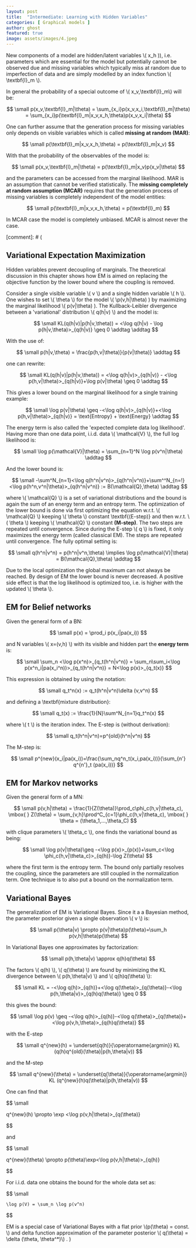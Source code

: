 ```yaml
---
layout: post
title:  "Intermediate: Learning with Hidden Variables"
categories: [ Graphical models ]
author: ghost
featured: true
image: assets/images/4.jpeg
---
```


New components of a model are hidden/latent variables \\( x_h \)), i.e. parameters which are essential for the model but potentially cannot be observed due and missing variables which typically miss at random due to imperfection of data and are simply modelled by an index function \\( \textbf{I}_m \\). 

In general the probability of a special outcome of \\( x_v,\textbf{I}_m\\) will be:

$$ \small
    p(x_v,\textbf{I}_m|\theta) = \sum_{x_i}p(x_v,x_i,\textbf{I}_m|\theta) =  \sum_{x_i}p(\textbf{I}_m|x_v,x_h,\theta)p(x_v,x_i|\theta)
$$

One can further assume that the generation process for missing variables only depends on visible variables which is called **missing at random (MAR)**:

$$ \small
    p(\textbf{I}_m|x_v,x_h,\theta) = p(\textbf{I}_m|x_v)
$$

With that the probability of the observables of the model is:

$$ \small
    p(x_v,\textbf{I}_m|\theta) = p(\textbf{I}_m|x_v)p(x_v|\theta)
$$

and the parameters can be accessed from the marginal likelihood. MAR is an assumption that cannot be verified statistically.
The **missing completely at random assumption (MCAR)** requires that the generation process of missing variables is completely independent of the model entities:

$$ \small
    p(\textbf{I}_m|x_v,x_h,\theta) = p(\textbf{I}_m)
$$

In MCAR case the model is completely unbiased. MCAR is almost never the case.

[comment]: # (
## Variational Expectation Maximization

Hidden variables prevent decoupling of marginals. The theoretical discussion in this chapter shows how EM is aimed on replacing the objective function by the lower bound where the coupling is removed.

Consider a single visible variable \\( v \\) and a single hidden variable \\( h \\). One wishes to set \\( \theta \\) for the model \\( \p(v,h|\theta) \) by maximizing the marginal likelihood \\( p(v|\theta) \). The Kullback-Leibler divergence between a 'variational' distribution \\( q(h|v) \\) and the model is:

$$ \small
    KL(q(h|v)|p(h|v,\theta)) = <\log q(h|v) - \log p(h|v,\theta)>_{q(h|v)} \geq 0 \addtag \addtag
$$

With the use of:

$$ \small
    p(h|v,\theta) = \frac{p(h,v|\theta)}{p(v|\theta)} \addtag
$$

one can rewrite:

$$ \small
    KL(q(h|v)|p(h|v,\theta)) = <\log q(h|v)>_{q(h|v)} - <\log p(h,v|\theta)>_{q(h|v)}+\log p(v|\theta) \geq 0  \addtag
$$

This gives a lower bound on the marginal likelihood for a single training example:

$$ \small
    \log p(v|\theta) \geq -<\log q(h|v)>_{q(h|v)}+<\log p(h,v|\theta)>_{q(h|v)} = \text{Entropy} + \text{Energy} \addtag
$$

The energy term is also called the 'expected complete data log likelihood'. Having more than one data point, i.i.d. data \\( \mathcal{V} \\), the full log likelihood is:

$$ \small
    \log p(\mathcal{V}|\theta) = \sum_{n=1}^N \log p(v^n|\theta)  \addtag
$$

And the lower bound is:

$$ \small
    -\sum^N_{n=1}<\log q(h^n|v^n)>_{q(h^n|v^n)}+\sum^^N_{n=!}<\log p(h^n,v^n|\theta)>_{q(h^n|v^n)} := B(\mathcal{Q},\theta) \addtag
$$

where \\( \mathcal{Q} \\) is a set of variational distributions and the bound is again the sum of an energy term and an entropy term. The optimization of the lower bound is done via first optimizing the equation w.r.t. \\( \mathcal{Q} \\) keeping \\( \theta \\) constant \textbf{(E-step)} and then w.r.t. \\( \theta \\) keeping \\( \mathcal{Q} \\) constant **(M-step)**. The two steps are repeated until convergence. Since during the E-step \\( q \\) is fixed, it only maximizes the energy term (called classical EM). The steps are repeated until convergence. The fully optimal setting is:

$$ \small
    q(h^n|v^n) = p(h^n|v^n,\theta) \implies \log p(\mathcal{V}|\theta) = B(\mathcal{Q},\theta) \addtag
$$

Due to the local optimization the global maximum can not always be reached. By design of EM the lower bound is never decreased. A positive side effect is that the log likelihood is optimized too, i.e. is higher with the updated \\( \theta \\).

## EM for Belief networks

Given the general form of a BN:

$$ \small
    p(x) = \prod_i p(x_i|pa(x_i))
$$

and N variables \\( x=(v,h) \\) with its visible and hidden part the **energy term** is:

$$ \small
    \sum_n <\log p(x^n)>_{q_t(h^n|v^n)} = \sum_n\sum_i<\log p(x^n_i|pa(x_i^n))>_{q_t(h^n|v^n)} = N<\log p(x)>_{q_t(x)}
$$

This expression is obtained by using the notation:

$$ \small
    q_t^n(x) := q_t(h^n|v^n)\delta (v,v^n)
$$

and defining a \textbf{mixture distribution}:

$$ \small
    q_t(x) := \frac{1}{N}\sum^N_{n=1}q_t^n(x) 
$$

where \\( t \\) is the iteration index. The E-step is (without derivation):

$$ \small
    q_t(h^n|v^n)=p^{old}(h^n|v^n)
$$

The M-step is:

$$ \small
    p^{new}(x_i|pa(x_i))=\frac{\sum_nq^n_t(x_i,pa(x_i))}{\sum_{n'} q^{n'}_t (pa(x_i))}
$$

## EM for Markov networks

Given the general form of a MN:

$$ \small
    p(v,h|\theta) = \frac{1}{Z(\theta)}\prod_c\phi_c(h,v|\theta_c), \mbox{ } Z(\theta) = \sum_{v,h}\prod^C_{c=1}\phi_c(h,v|\theta_c), \mbox{ } \theta = (\theta_1,...,\theta_C)
$$

with clique parameters \\( \theta_c \\), one finds the variational bound as being:

$$ \small
    \log p(v|\theta)\geq -<\log p(x)>_{p(x)}+\sum_c<\log \phi_c(h,v|\theta_c)>_{q(h)}-\log Z(\theta)
$$

where the first term is the entropy term. The bound only partially resolves the coupling, since the parameters are still coupled in the normalization term. One technique is to also put a bound on the normalization term. 

## Variational Bayes

The generalization of EM is Variational Bayes. Since it a a Bayesian method, the parameter posterior given a single observation \\( v \\) is:

$$ \small
    p(\theta|v) \propto p(v|\theta)p(\theta)=\sum_h p(v,h|\theta)p(\theta)
$$

In Variational Bayes one approximates by factorization:

$$ \small
    p(h,\theta|v) \approx q(h)q(\theta)
$$

The factors \\( q(h) \\), \\( q(\theta) \\) are found by minimizing the KL divergence between \\( p(h,\theta|v) \\) and \\( q(h)q(\theta) \\):

$$ \small
    KL = -<\log q(h)>_{q(h)}+<\log q(\theta)>_{q(\theta)}-<\log p(h,\theta|v)>_{q(h)q(\theta)} \geq 0
$$

this gives the bound:

$$ \small
    \log p(v) \geq -<\log q(h)>_{q(h)}-<\log q(\theta)>_{q(\theta)}+<\log p(v,h,\theta)>_{q(h)q(\theta)}
$$

with the E-step

$$ \small
    q^{new}(h) = \underset{q(h)}{\operatorname{argmin}}  KL (q(h)q^{old}(\theta)|p(h,\theta|v))
$$

and the M-step

$$ \small
    q^{new}(\theta) = \underset{q(\theta)}{\operatorname{argmin}}  KL (q^{new}(h)q(\theta)|p(h,\theta|v))
$$

One can find that 

$$ \small

q^{new}(h) \propto \exp <\log p(v,h|\theta)>_{q(\theta)}

$$

and 

$$ \small

q^{new}(\theta) \propto p(\theta)\exp<\log p(v,h|\theta)>_{q(h)}

$$

For i.i.d. data one obtains the bound for the whole data set as:

$$ \small

    \log p(V) = \sum_n \log p(v^n)
    
$$

EM is a special case of Variational Bayes with a flat prior  \\(p(\theta) = const. \\) and delta function approximation of the parameter posterior \\( q(\theta) = \delta (\theta, \theta^*)\\) .
)
